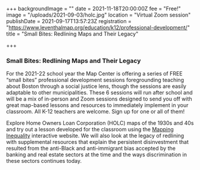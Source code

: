 +++
backgroundImage = ""
date = 2021-11-18T20:00:00Z
fee = "Free!"
image = "/uploads/2021-09-03/holc.jpg"
location = "Virtual Zoom session"
publishDate = 2021-09-17T13:57:23Z
registration = "https://www.leventhalmap.org/education/k12/professional-development/"
title = "Small Bites: Redlining Maps and Their Legacy"

+++
### Small Bites: Redlining Maps and Their Legacy

For the 2021-22 school year the Map Center is offering a series of FREE “small bites” professional development sessions foregrounding teaching about Boston through a social justice lens, though the sessions are easily adaptable to other municipalities. These 6 sessions will run after school and will be a mix of in-person and Zoom sessions designed to send you off with great map-based lessons and resources to immediately implement in your classroom. All K-12 teachers are welcome. Sign up for one or all of them!

Explore Home Owners Loan Corporation (HOLC) maps of the 1930s and 40s and try out a lesson developed for the classroom using the [Mapping Inequality](https://dsl.richmond.edu/panorama/redlining/#loc=5/39.1/-94.58) interactive website. We will also look at the legacy of redlining with supplemental resources that explain the persistent disinvestment that resulted from the anti-Black and anti-immigrant bias accepted by the banking and real estate sectors at the time and the ways discrimination in these sectors continues today.